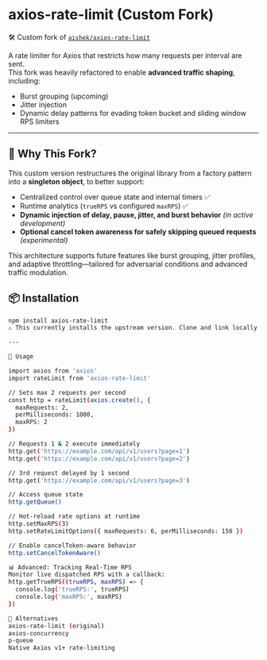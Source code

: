 # axios-rate-limit (Custom Fork)

🛠️ Custom fork of [`aishek/axios-rate-limit`](https://github.com/aishek/axios-rate-limit)

A rate limiter for Axios that restricts how many requests per interval are sent.  
This fork was heavily refactored to enable **advanced traffic shaping**, including:

- Burst grouping (upcoming)
- Jitter injection
- Dynamic delay patterns for evading token bucket and sliding window RPS limiters

---

## 🚀 Why This Fork?

This custom version restructures the original library from a factory pattern into a **singleton object**, to better support:

- Centralized control over queue state and internal timers ✅
- Runtime analytics (`trueRPS` vs configured `maxRPS`) ✅
- **Dynamic injection of delay, pause, jitter, and burst behavior** *(in active development)*
- **Optional cancel token awareness for safely skipping queued requests** *(experimental)*

This architecture supports future features like burst grouping, jitter profiles, and adaptive throttling—tailored for adversarial conditions and advanced traffic modulation.


## 📦 Installation

```bash
npm install axios-rate-limit
⚠️ This currently installs the upstream version. Clone and link locally until this fork is published under a new name.

---

📘 Usage

import axios from 'axios'
import rateLimit from 'axios-rate-limit'

// Sets max 2 requests per second
const http = rateLimit(axios.create(), {
  maxRequests: 2,
  perMilliseconds: 1000,
  maxRPS: 2
})

// Requests 1 & 2 execute immediately
http.get('https://example.com/api/v1/users?page=1')
http.get('https://example.com/api/v1/users?page=2')

// 3rd request delayed by 1 second
http.get('https://example.com/api/v1/users?page=3')

// Access queue state
http.getQueue()

// Hot-reload rate options at runtime
http.setMaxRPS(3)
http.setRateLimitOptions({ maxRequests: 6, perMilliseconds: 150 })

// Enable cancelToken-aware behavior
http.setCancelTokenAware()

📊 Advanced: Tracking Real-Time RPS
Monitor live dispatched RPS with a callback:
http.getTrueRPS((trueRPS, maxRPS) => {
  console.log('trueRPS:', trueRPS)
  console.log('maxRPS:', maxRPS)
})

🔄 Alternatives
axios-rate-limit (original)
axios-concurrency
p-queue
Native Axios v1+ rate-limiting